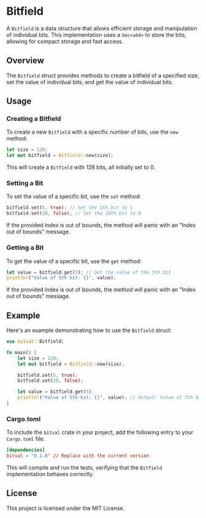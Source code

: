 # Bitfield

A `Bitfield` is a data structure that allows efficient storage and manipulation of individual bits. This implementation uses a `Vec<u64>` to store the bits, allowing for compact storage and fast access.

## Overview

The `Bitfield` struct provides methods to create a bitfield of a specified size, set the value of individual bits, and get the value of individual bits.

## Usage

### Creating a Bitfield

To create a new `Bitfield` with a specific number of bits, use the `new` method:

```rust
let size = 128;
let mut bitfield = Bitfield::new(size);
```

This will create a `Bitfield` with 128 bits, all initially set to 0.

### Setting a Bit

To set the value of a specific bit, use the `set` method:

```rust
bitfield.set(5, true); // Set the 5th bit to 1
bitfield.set(10, false); // Set the 10th bit to 0
```

If the provided index is out of bounds, the method will panic with an "Index out of bounds" message.

### Getting a Bit

To get the value of a specific bit, use the `get` method:

```rust
let value = bitfield.get(5); // Get the value of the 5th bit
println!("Value of 5th bit: {}", value);
```

If the provided index is out of bounds, the method will panic with an "Index out of bounds" message.

## Example

Here's an example demonstrating how to use the `Bitfield` struct:

```rust
use bitval::Bitfield;

fn main() {
    let size = 128;
    let mut bitfield = Bitfield::new(size);

    bitfield.set(5, true);
    bitfield.set(10, false);

    let value = bitfield.get(5);
    println!("Value of 5th bit: {}", value); // Output: Value of 5th bit: true
}
```

### Cargo.toml

To include the `bitval` crate in your project, add the following entry to your `Cargo.toml` file:

```toml
[dependencies]
bitval = "0.1.0" // Replace with the current version
```

This will compile and run the tests, verifying that the `Bitfield` implementation behaves correctly.

## License

This project is licensed under the MIT License.
